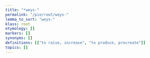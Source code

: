 ```yaml
---
title: "*weys-"
permalink: "/pie/root/weys-"
lemma_to_sort: "weys-"
klass: root
etymology: []
markers: []
synonyms: []
definitions: [["to raise, increase", "to produce, procreate"]]
topics: []
---
```

